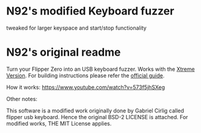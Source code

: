 # N92's modified Keyboard fuzzer
tweaked for larger keyspace and start/stop functionality 

# N92's original readme
Turn your Flipper Zero into an USB keyboard fuzzer. Works with the [Xtreme Version](https://github.com/Flipper-XFW/Xtreme-Firmware). 
For building instructions please refer the [official guide](https://github.com/Flipper-XFW/Xtreme-Firmware#build-it-yourself).


How it works: https://www.youtube.com/watch?v=573f5jhSXeg

Other notes:

This software is a modified work originally done by Gabriel Cirlig called flipper usb keyboard. Hence the original BSD-2 LICENSE is attached. For modified works, THE MIT License applies. 

